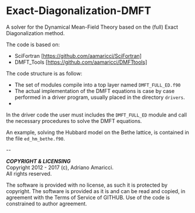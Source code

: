 # Exact-Diagonalization-DMFT

A solver for the Dynamical Mean-Field Theory based on the (full) Exact Diagonalization method. 

The code is based on:  
* SciFortran [https://github.com/aamaricci/SciFortran]  
* DMFT_Tools [https://github.com/aamaricci/DMFTtools]

The code structure is as follow:  
* The set of modules compile into a top layer named `DMFT_FULL_ED.f90`  
* The actual implementation of the DMFT equations is case by case performed in a driver program, usually placed in the directory `drivers`. 
* 
In the driver code the user must includes the `DMFT_FULL_ED` module and call the necessary procedures to solve the DMFT equations.

An example, solving the Hubbard model on the Bethe lattice, is contained in the file `ed_hm_bethe.f90`.


--

***COPYRIGHT & LICENSING***  
Copyright 2012 - 2017 (c), Adriano Amaricci.  
All rights reserved. 

The software is provided with no license, as such it is protected by copyright.
The software is provided as it is and can be read and copied, in agreement with 
the Terms of Service of GITHUB. Use of the code is constrained to author agreement.   

